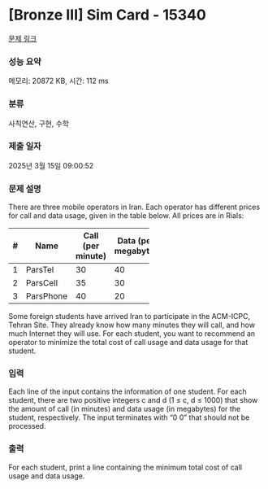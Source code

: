 # [Bronze III] Sim Card - 15340 

[문제 링크](https://www.acmicpc.net/problem/15340) 

### 성능 요약

메모리: 20872 KB, 시간: 112 ms

### 분류

사칙연산, 구현, 수학

### 제출 일자

2025년 3월 15일 09:00:52

### 문제 설명

<p>There are three mobile operators in Iran. Each operator has different prices for call and data usage, given in the table below. All prices are in Rials:</p>

<table class="table table-bordered" style="width:55%">
	<thead>
		<tr>
			<th>#</th>
			<th>Name</th>
<th>Call (per minute)</th>
<th>Data (per megabyte)</th>
		</tr>
	</thead>
	<tbody>
		<tr>
			<td>1</td>
			<td>ParsTel</td>
			<td>30</td>
			<td>40</td>
		</tr>
		<tr>
			<td>2</td>
			<td>ParsCell</td>
			<td>35</td>
			<td>30</td>
		</tr>
		<tr>
			<td>3</td>
			<td>ParsPhone</td>
			<td>40</td>
			<td>20</td>
		</tr>
	</tbody>
</table>

<p>Some foreign students have arrived Iran to participate in the ACM-ICPC, Tehran Site. They already know how many minutes they will call, and how much Internet they will use. For each student, you want to recommend an operator to minimize the total cost of call usage and data usage for that student.</p>

### 입력 

 <p>Each line of the input contains the information of one student. For each student, there are two positive integers c and d (1 ≤ c, d ≤ 1000) that show the amount of call (in minutes) and data usage (in megabytes) for the student, respectively. The input terminates with “0 0” that should not be processed.</p>

### 출력 

 <p>For each student, print a line containing the minimum total cost of call usage and data usage.</p>

